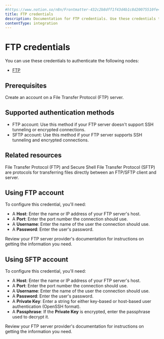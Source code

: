 ```yaml
---
#https://www.notion.so/n8n/Frontmatter-432c2b8dff1f43d4b1c8d20075510fe4
title: FTP credentials
description: Documentation for FTP credentials. Use these credentials to authenticate FTP in n8n, a workflow automation platform.
contentType: integration
---
```


# FTP credentials

You can use these credentials to authenticate the following nodes:

- [FTP](/integrations/builtin/core-nodes/n8n-nodes-base.ftp/)

## Prerequisites

Create an account on a File Transfer Protocol (FTP) server.

## Supported authentication methods

- FTP account: Use this method if your FTP server doesn't support SSH tunneling or encrypted connections.
- SFTP account: Use this method if your FTP server supports SSH tunneling and encrypted connections.

## Related resources

File Transfer Protocol (FTP) and Secure Shell File Transfer Protocol (SFTP) are protocols for transferring files directly between an FTP/SFTP client and server.

## Using FTP account

To configure this credential, you'll need:

- A **Host**: Enter the name or IP address of your FTP server's host.
- A **Port**: Enter the port number the connection should use.
- A **Username**: Enter the name of the user the connection should use.
- A **Password**: Enter the user's password.

Review your FTP server provider's documentation for instructions on getting the information you need.

## Using SFTP account

To configure this credential, you'll need:

- A **Host**: Enter the name or IP address of your FTP server's host.
- A **Port**: Enter the port number the connection should use.
- A **Username**: Enter the name of the user the connection should use.
- A **Password**: Enter the user's password.
- A **Private Key**: Enter a string for either key-based or host-based user authentication (OpenSSH format).
- A **Passphrase**: If the **Private Key** is encrypted, enter the passphrase used to decrypt it.

Review your FTP server provider's documentation for instructions on getting the information you need.